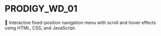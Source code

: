 # PRODIGY_WD_01
🚀 Interactive fixed-position navigation menu with scroll and hover effects using HTML, CSS, and JavaScript.
